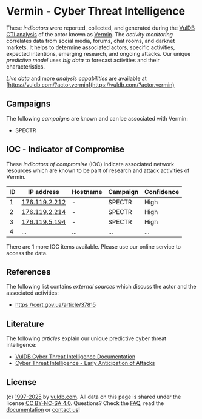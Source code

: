 # Vermin - Cyber Threat Intelligence

These _indicators_ were reported, collected, and generated during the [VulDB CTI analysis](https://vuldb.com/?kb.cti) of the actor known as [Vermin](https://vuldb.com/?actor.vermin). The _activity monitoring_ correlates data from social media, forums, chat rooms, and darknet markets. It helps to determine associated actors, specific activities, expected intentions, emerging research, and ongoing attacks. Our unique _predictive model_ uses _big data_ to forecast activities and their characteristics.

_Live data_ and more _analysis capabilities_ are available at [https://vuldb.com/?actor.vermin](https://vuldb.com/?actor.vermin)

## Campaigns

The following _campaigns_ are known and can be associated with Vermin:

* SPECTR

## IOC - Indicator of Compromise

These _indicators of compromise_ (IOC) indicate associated network resources which are known to be part of research and attack activities of Vermin.

ID | IP address | Hostname | Campaign | Confidence
-- | ---------- | -------- | -------- | ----------
1 | [176.119.2.212](https://vuldb.com/?ip.176.119.2.212) | - | SPECTR | High
2 | [176.119.2.214](https://vuldb.com/?ip.176.119.2.214) | - | SPECTR | High
3 | [176.119.5.194](https://vuldb.com/?ip.176.119.5.194) | - | SPECTR | High
4 | ... | ... | ... | ...

There are 1 more IOC items available. Please use our online service to access the data.

## References

The following list contains _external sources_ which discuss the actor and the associated activities:

* https://cert.gov.ua/article/37815

## Literature

The following _articles_ explain our unique predictive cyber threat intelligence:

* [VulDB Cyber Threat Intelligence Documentation](https://vuldb.com/?kb.cti)
* [Cyber Threat Intelligence - Early Anticipation of Attacks](https://www.scip.ch/en/?labs.20201022)

## License

(c) [1997-2025](https://vuldb.com/?kb.changelog) by [vuldb.com](https://vuldb.com/?kb.about). All data on this page is shared under the license [CC BY-NC-SA 4.0](https://creativecommons.org/licenses/by-nc-sa/4.0/). Questions? Check the [FAQ](https://vuldb.com/?kb.faq), read the [documentation](https://vuldb.com/?kb) or [contact us](https://vuldb.com/?contact)!
